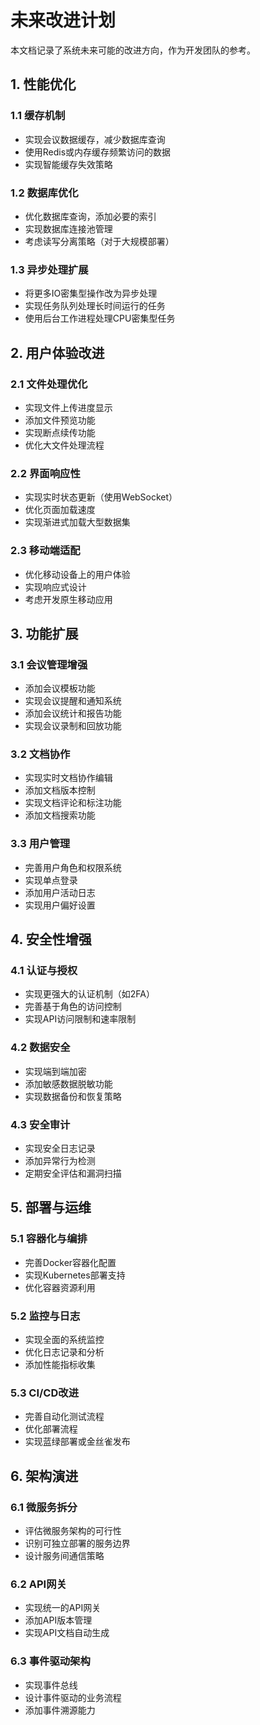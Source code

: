 # 未来改进计划

本文档记录了系统未来可能的改进方向，作为开发团队的参考。

## 1. 性能优化

### 1.1 缓存机制
- 实现会议数据缓存，减少数据库查询
- 使用Redis或内存缓存频繁访问的数据
- 实现智能缓存失效策略

### 1.2 数据库优化
- 优化数据库查询，添加必要的索引
- 实现数据库连接池管理
- 考虑读写分离策略（对于大规模部署）

### 1.3 异步处理扩展
- 将更多IO密集型操作改为异步处理
- 实现任务队列处理长时间运行的任务
- 使用后台工作进程处理CPU密集型任务

## 2. 用户体验改进

### 2.1 文件处理优化
- 实现文件上传进度显示
- 添加文件预览功能
- 实现断点续传功能
- 优化大文件处理流程

### 2.2 界面响应性
- 实现实时状态更新（使用WebSocket）
- 优化页面加载速度
- 实现渐进式加载大型数据集

### 2.3 移动端适配
- 优化移动设备上的用户体验
- 实现响应式设计
- 考虑开发原生移动应用

## 3. 功能扩展

### 3.1 会议管理增强
- 添加会议模板功能
- 实现会议提醒和通知系统
- 添加会议统计和报告功能
- 实现会议录制和回放功能

### 3.2 文档协作
- 实现实时文档协作编辑
- 添加文档版本控制
- 实现文档评论和标注功能
- 添加文档搜索功能

### 3.3 用户管理
- 完善用户角色和权限系统
- 实现单点登录
- 添加用户活动日志
- 实现用户偏好设置

## 4. 安全性增强

### 4.1 认证与授权
- 实现更强大的认证机制（如2FA）
- 完善基于角色的访问控制
- 实现API访问限制和速率限制

### 4.2 数据安全
- 实现端到端加密
- 添加敏感数据脱敏功能
- 实现数据备份和恢复策略

### 4.3 安全审计
- 实现安全日志记录
- 添加异常行为检测
- 定期安全评估和漏洞扫描

## 5. 部署与运维

### 5.1 容器化与编排
- 完善Docker容器化配置
- 实现Kubernetes部署支持
- 优化容器资源利用

### 5.2 监控与日志
- 实现全面的系统监控
- 优化日志记录和分析
- 添加性能指标收集

### 5.3 CI/CD改进
- 完善自动化测试流程
- 优化部署流程
- 实现蓝绿部署或金丝雀发布

## 6. 架构演进

### 6.1 微服务拆分
- 评估微服务架构的可行性
- 识别可独立部署的服务边界
- 设计服务间通信策略

### 6.2 API网关
- 实现统一的API网关
- 添加API版本管理
- 实现API文档自动生成

### 6.3 事件驱动架构
- 实现事件总线
- 设计事件驱动的业务流程
- 添加事件溯源能力
